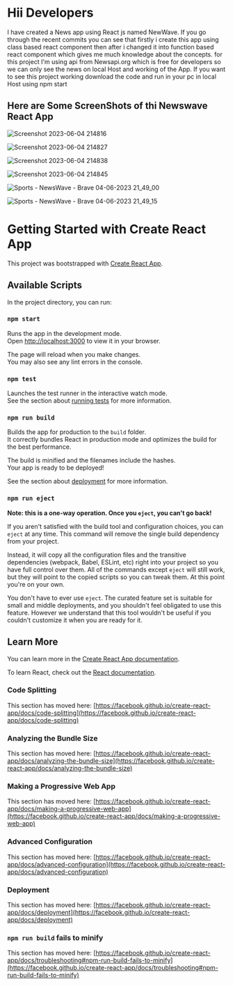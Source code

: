 # Hii Developers

I have created a News app using React js named NewWave.
If you go through the recent commits you can see that firstly i create this app using class based react component then after i changed it into function based react component which gives me much knowledge about the concepts.
for this project I'm using api from Newsapi.org which is free for developers 
so we can only see the news on local Host and working of the App.
If you want to see this project working download the code and run in your pc in local Host using npm start

## Here are Some ScreenShots of thi Newswave React App
![Screenshot 2023-06-04 214816](https://github.com/Abhigupta13/NewsWave-React-App/assets/100848632/3f86dc95-76ac-4e5d-8691-ed3d2e3979bc)

![Screenshot 2023-06-04 214827](https://github.com/Abhigupta13/NewsWave-React-App/assets/100848632/7d7da3a6-cd6d-43f1-9f4f-3f333c796add)

![Screenshot 2023-06-04 214838](https://github.com/Abhigupta13/NewsWave-React-App/assets/100848632/95b1246a-323a-40bf-a4db-0085c2a9a26b)

![Screenshot 2023-06-04 214845](https://github.com/Abhigupta13/NewsWave-React-App/assets/100848632/0b59f4a5-fe77-46dd-9d64-5f1eb9a5582e)

![Sports - NewsWave - Brave 04-06-2023 21_49_00](https://github.com/Abhigupta13/NewsWave-React-App/assets/100848632/e100da78-22ae-4702-afc2-d3eb016755eb)

![Sports - NewsWave - Brave 04-06-2023 21_49_15](https://github.com/Abhigupta13/NewsWave-React-App/assets/100848632/bdb4a2c3-aad5-4480-986a-88d35ce9c0b4)

# Getting Started with Create React App

This project was bootstrapped with [Create React App](https://github.com/facebook/create-react-app).

## Available Scripts

In the project directory, you can run:

### `npm start`

Runs the app in the development mode.\
Open [http://localhost:3000](http://localhost:3000) to view it in your browser.

The page will reload when you make changes.\
You may also see any lint errors in the console.

### `npm test`

Launches the test runner in the interactive watch mode.\
See the section about [running tests](https://facebook.github.io/create-react-app/docs/running-tests) for more information.

### `npm run build`

Builds the app for production to the `build` folder.\
It correctly bundles React in production mode and optimizes the build for the best performance.

The build is minified and the filenames include the hashes.\
Your app is ready to be deployed!

See the section about [deployment](https://facebook.github.io/create-react-app/docs/deployment) for more information.

### `npm run eject`

**Note: this is a one-way operation. Once you `eject`, you can't go back!**

If you aren't satisfied with the build tool and configuration choices, you can `eject` at any time. This command will remove the single build dependency from your project.

Instead, it will copy all the configuration files and the transitive dependencies (webpack, Babel, ESLint, etc) right into your project so you have full control over them. All of the commands except `eject` will still work, but they will point to the copied scripts so you can tweak them. At this point you're on your own.

You don't have to ever use `eject`. The curated feature set is suitable for small and middle deployments, and you shouldn't feel obligated to use this feature. However we understand that this tool wouldn't be useful if you couldn't customize it when you are ready for it.

## Learn More

You can learn more in the [Create React App documentation](https://facebook.github.io/create-react-app/docs/getting-started).

To learn React, check out the [React documentation](https://reactjs.org/).

### Code Splitting

This section has moved here: [https://facebook.github.io/create-react-app/docs/code-splitting](https://facebook.github.io/create-react-app/docs/code-splitting)

### Analyzing the Bundle Size

This section has moved here: [https://facebook.github.io/create-react-app/docs/analyzing-the-bundle-size](https://facebook.github.io/create-react-app/docs/analyzing-the-bundle-size)

### Making a Progressive Web App

This section has moved here: [https://facebook.github.io/create-react-app/docs/making-a-progressive-web-app](https://facebook.github.io/create-react-app/docs/making-a-progressive-web-app)

### Advanced Configuration

This section has moved here: [https://facebook.github.io/create-react-app/docs/advanced-configuration](https://facebook.github.io/create-react-app/docs/advanced-configuration)

### Deployment

This section has moved here: [https://facebook.github.io/create-react-app/docs/deployment](https://facebook.github.io/create-react-app/docs/deployment)

### `npm run build` fails to minify

This section has moved here: [https://facebook.github.io/create-react-app/docs/troubleshooting#npm-run-build-fails-to-minify](https://facebook.github.io/create-react-app/docs/troubleshooting#npm-run-build-fails-to-minify)
